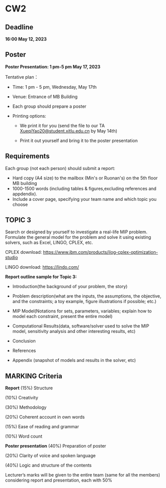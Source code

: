 # CW2

## Deadline

 **16:00 May 12, 2023**

## Poster

**Poster Presentation: 1 pm-5 pm May 17, 2023**

Tentative plan：

- Time: 1 pm - 5 pm, Wednesday, May 17th

- Venue: Entrance of MB Building

- Each group should prepare a poster

- Printing options:

  - We print it for you (send the file to our TA XueqiYao20@student.xitlu.edu.cn by May 14th)

  - Print it out yourself and bring it to the poster presentation

## Requirements

Each group (not each person) should submit a report:

- Hard copy (A4 size) to the mailbox (Min's or Ruonan's) on the 5th floor MB building
- 1000-1500 words (including tables & figures,excluding references and appdendix).
- Include a cover page, specifying your team name and which topic you choose

## TOPIC 3

Search or designed by yourself to investigate a real-life MIP problem. Formulate the general model for the problem and solve it using existing solvers, such as Excel, LINGO, CPLEX, etc.

CPLEX download: https://www.ibm.com/products/ilog-cplex-optimization-studio 

LINGO download: https://lindo.com/

**Report outline sample for Topic 3:**

- Introduction(the background of your problem, the story)

- Problem description(what are the inputs, the assumptions, the objective, and the constraints; a toy example, figure illustrations if possible; etc.)

- MIP Model(Notations for sets, parameters, variables; explain how to model each constraint, present the entire model)

- Computational Results(data, software/solver used to solve the MIP model, sensitivity analysis and other interesting results, etc)

- Conclusion

- References

- Appendix (snapshot of models and results in the solver, etc)

## MARKING Criteria

**Report**
(15%) Structure

(10%) Creativity

(30%) Methodology

(20%) Coherent account in own words

(15%) Ease of reading and grammar

(10%) Word count

**Poster presentation**
(40%) Preparation of poster

(20%) Clarity of voice and spoken language

(40%) Logic and structure of the contents

Lecturer’s marks will be given to the entire team (same for all the members) considering report and presentation, each with 50%
